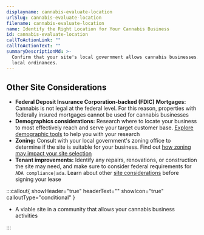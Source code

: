 ```yaml
---
displayname: cannabis-evaluate-location
urlSlug: cannabis-evaluate-location
filename: cannabis-evaluate-location
name: Identify the Right Location for Your Cannabis Business
id: cannabis-evaluate-location
callToActionLink: ""
callToActionText: ""
summaryDescriptionMd: >-
  Confirm that your site's local government allows cannabis businesses. You can do this by checking their
  local ordinances.
---
```


## Other Site Considerations

- **Federal Deposit Insurance Corporation-backed (FDIC) Mortgages:** Cannabis is not legal at the federal level. For this reason, properties with federally insured mortgages cannot be used for cannabis businesses
- **Demographics considerations:** Research where to locate your business to most effectively reach and serve your target customer base. [Explore demographic tools](https://business.nj.gov/pages/select-a-location) to help you with your research
- **Zoning:** Consult with your local government's zoning office to determine if the site is suitable for your business. Find out [how zoning may impact your site selection](https://business.nj.gov/pages/select-a-location)
- **Tenant improvements:** Identify any repairs, renovations, or construction the site may need, and make sure to consider federal requirements for `ADA compliance|ada`. Learn about other [site considerations](https://business.nj.gov/pages/leasing-tips) before signing your lease

:::callout{ showHeader="true" headerText="" showIcon="true" calloutType="conditional" }

- A viable site in a community that allows your cannabis business activities

:::
